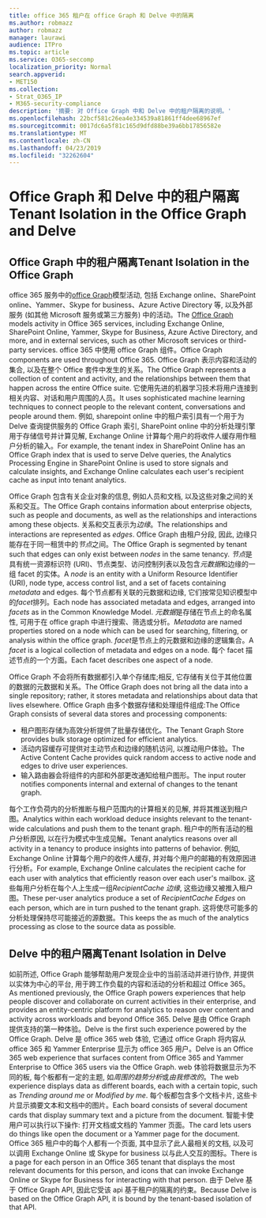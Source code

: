 ```yaml
---
title: office 365 租户在 office Graph 和 Delve 中的隔离
ms.author: robmazz
author: robmazz
manager: laurawi
audience: ITPro
ms.topic: article
ms.service: O365-seccomp
localization_priority: Normal
search.appverid:
- MET150
ms.collection:
- Strat_O365_IP
- M365-security-compliance
description: '摘要: 对 Office Graph 中和 Delve 中的租户隔离的说明。'
ms.openlocfilehash: 22bcf581c26ea4e334539a81861ff4dee68967ef
ms.sourcegitcommit: 0017dc6a5f81c165d9dfd88be39a6bb17856582e
ms.translationtype: MT
ms.contentlocale: zh-CN
ms.lasthandoff: 04/23/2019
ms.locfileid: "32262604"
---
```

# <a name="tenant-isolation-in-the-office-graph-and-delve"></a><span data-ttu-id="04ea0-103">Office Graph 和 Delve 中的租户隔离</span><span class="sxs-lookup"><span data-stu-id="04ea0-103">Tenant Isolation in the Office Graph and Delve</span></span>

## <a name="tenant-isolation-in-the-office-graph"></a><span data-ttu-id="04ea0-104">Office Graph 中的租户隔离</span><span class="sxs-lookup"><span data-stu-id="04ea0-104">Tenant Isolation in the Office Graph</span></span>
<span data-ttu-id="04ea0-105">office 365 服务中的[office Graph](https://dev.office.com/officegraph)模型活动, 包括 Exchange online、SharePoint online、Yammer、Skype for business、Azure Active Directory 等, 以及外部服务 (如其他 Microsoft 服务或第三方服务) 中的活动。</span><span class="sxs-lookup"><span data-stu-id="04ea0-105">The [Office Graph](https://dev.office.com/officegraph) models activity in Office 365 services, including Exchange Online, SharePoint Online, Yammer, Skype for Business, Azure Active Directory, and more, and in external services, such as other Microsoft services or third-party services.</span></span> <span data-ttu-id="04ea0-106">office 365 中使用 office Graph 组件。</span><span class="sxs-lookup"><span data-stu-id="04ea0-106">Office Graph components are used throughout Office 365.</span></span> <span data-ttu-id="04ea0-107">Office Graph 表示内容和活动的集合, 以及在整个 Office 套件中发生的关系。</span><span class="sxs-lookup"><span data-stu-id="04ea0-107">The Office Graph represents a collection of content and activity, and the relationships between them that happen across the entire Office suite.</span></span> <span data-ttu-id="04ea0-108">它使用先进的机器学习技术将用户连接到相关内容、对话和用户周围的人员。</span><span class="sxs-lookup"><span data-stu-id="04ea0-108">It uses sophisticated machine learning techniques to connect people to the relevant content, conversations and people around them.</span></span> <span data-ttu-id="04ea0-109">例如, sharepoint online 中的租户索引具有一个用于为 Delve 查询提供服务的 Office Graph 索引, SharePoint online 中的分析处理引擎用于存储信号并计算见解, Exchange Online 计算每个用户的将收件人缓存用作租户分析的输入。</span><span class="sxs-lookup"><span data-stu-id="04ea0-109">For example, the tenant index in SharePoint Online has an Office Graph index that is used to serve Delve queries, the Analytics Processing Engine in SharePoint Online is used to store signals and calculate insights, and Exchange Online calculates each user's recipient cache as input into tenant analytics.</span></span>

<span data-ttu-id="04ea0-110">Office Graph 包含有关企业对象的信息, 例如人员和文档, 以及这些对象之间的关系和交互。</span><span class="sxs-lookup"><span data-stu-id="04ea0-110">The Office Graph contains information about enterprise objects, such as people and documents, as well as the relationships and interactions among these objects.</span></span> <span data-ttu-id="04ea0-111">关系和交互表示为*边缘*。</span><span class="sxs-lookup"><span data-stu-id="04ea0-111">The relationships and interactions are represented as *edges*.</span></span> <span data-ttu-id="04ea0-112">Office Graph 由租户分段, 因此, 边缘只能存在于同一租赁中的*节点*之间。</span><span class="sxs-lookup"><span data-stu-id="04ea0-112">The Office Graph is segmented by tenant such that edges can only exist between *nodes* in the same tenancy.</span></span> <span data-ttu-id="04ea0-113">*节点*是具有统一资源标识符 (URI)、节点类型、访问控制列表以及包含*元数据*和边缘的一组 facet 的实体。</span><span class="sxs-lookup"><span data-stu-id="04ea0-113">A *node* is an entity with a Uniform Resource Identifier (URI), node type, access control list, and a set of facets containing *metadata* and edges.</span></span> <span data-ttu-id="04ea0-114">每个节点都有关联的元数据和边缘, 它们按常见知识模型中的*facet*排列。</span><span class="sxs-lookup"><span data-stu-id="04ea0-114">Each node has associated metadata and edges, arranged into *facets* as in the Common Knowledge Model.</span></span> <span data-ttu-id="04ea0-115">*元数据*是存储在节点上的命名属性, 可用于在 office graph 中进行搜索、筛选或分析。</span><span class="sxs-lookup"><span data-stu-id="04ea0-115">*Metadata* are named properties stored on a node which can be used for searching, filtering, or analysis within the office graph.</span></span> <span data-ttu-id="04ea0-116">*facet*是节点上的元数据和边缘的逻辑集合。</span><span class="sxs-lookup"><span data-stu-id="04ea0-116">A *facet* is a logical collection of metadata and edges on a node.</span></span> <span data-ttu-id="04ea0-117">每个 facet 描述节点的一个方面。</span><span class="sxs-lookup"><span data-stu-id="04ea0-117">Each facet describes one aspect of a node.</span></span> 

<span data-ttu-id="04ea0-118">Office Graph 不会将所有数据都引入单个存储库;相反, 它存储有关位于其他位置的数据的元数据和关系。</span><span class="sxs-lookup"><span data-stu-id="04ea0-118">The Office Graph does not bring all the data into a single repository; rather, it stores metadata and relationships about data that lives elsewhere.</span></span> <span data-ttu-id="04ea0-119">Office Graph 由多个数据存储和处理组件组成:</span><span class="sxs-lookup"><span data-stu-id="04ea0-119">The Office Graph consists of several data stores and processing components:</span></span>
- <span data-ttu-id="04ea0-120">租户图形存储为高效分析提供了批量存储优化。</span><span class="sxs-lookup"><span data-stu-id="04ea0-120">The Tenant Graph Store provides bulk storage optimized for efficient analytics.</span></span>
- <span data-ttu-id="04ea0-121">活动内容缓存可提供对主动节点和边缘的随机访问, 以推动用户体验。</span><span class="sxs-lookup"><span data-stu-id="04ea0-121">The Active Content Cache provides quick random access to active node and edges to drive user experiences.</span></span>
- <span data-ttu-id="04ea0-122">输入路由器会将组件的内部和外部更改通知给租户图形。</span><span class="sxs-lookup"><span data-stu-id="04ea0-122">The input router notifies components internal and external of changes to the tenant graph.</span></span>

<span data-ttu-id="04ea0-123">每个工作负荷内的分析推断与租户范围内的计算相关的见解, 并将其推送到租户图。</span><span class="sxs-lookup"><span data-stu-id="04ea0-123">Analytics within each workload deduce insights relevant to the tenant-wide calculations and push them to the tenant graph.</span></span> <span data-ttu-id="04ea0-124">租户中的所有活动的租户分析原因, 以在行为模式中生成见解。</span><span class="sxs-lookup"><span data-stu-id="04ea0-124">Tenant analytics reasons over all activity in a tenancy to produce insights into patterns of behavior.</span></span> <span data-ttu-id="04ea0-125">例如, Exchange Online 计算每个用户的收件人缓存, 并对每个用户的邮箱的有效原因进行分析。</span><span class="sxs-lookup"><span data-stu-id="04ea0-125">For example, Exchange Online calculates the recipient cache for each user with analytics that efficiently reason over each user's mailbox.</span></span> <span data-ttu-id="04ea0-126">这些每用户分析在每个人上生成一组*RecipientCache 边缘*, 这些边缘又被推入租户图。</span><span class="sxs-lookup"><span data-stu-id="04ea0-126">These per-user analytics produce a set of *RecipientCache Edges* on each person, which are in turn pushed to the tenant graph.</span></span> <span data-ttu-id="04ea0-127">这将使尽可能多的分析处理保持尽可能接近的源数据。</span><span class="sxs-lookup"><span data-stu-id="04ea0-127">This keeps the as much of the analytics processing as close to the source data as possible.</span></span>

## <a name="tenant-isolation-in-delve"></a><span data-ttu-id="04ea0-128">Delve 中的租户隔离</span><span class="sxs-lookup"><span data-stu-id="04ea0-128">Tenant Isolation in Delve</span></span>
<span data-ttu-id="04ea0-129">如前所述, Office Graph 能够帮助用户发现企业中的当前活动并进行协作, 并提供以实体为中心的平台, 用于跨工作负载的内容和活动的分析和超过 Office 365。</span><span class="sxs-lookup"><span data-stu-id="04ea0-129">As mentioned previously, the Office Graph powers experiences that help people discover and collaborate on current activities in their enterprise, and provides an entity-centric platform for analytics to reason over content and activity across workloads and beyond Office 365.</span></span> <span data-ttu-id="04ea0-130">Delve 是由 Office Graph 提供支持的第一种体验。</span><span class="sxs-lookup"><span data-stu-id="04ea0-130">Delve is the first such experience powered by the Office Graph.</span></span>
<span data-ttu-id="04ea0-131">Delve 是 office 365 web 体验, 它通过 office Graph 将内容从 office 365 和 Yammer Enterprise 显示为 office 365 用户。</span><span class="sxs-lookup"><span data-stu-id="04ea0-131">Delve is an Office 365 web experience that surfaces content from Office 365 and Yammer Enterprise to Office 365 users via the Office Graph.</span></span> <span data-ttu-id="04ea0-132">web 体验将数据显示为不同的板, 每个板都有一定的主题, 如*周围的趋势分析*或*由我修改的*。</span><span class="sxs-lookup"><span data-stu-id="04ea0-132">The web experience displays data as different boards, each with a certain topic, such as *Trending around me* or *Modified by me*.</span></span> <span data-ttu-id="04ea0-133">每个板都包含多个文档卡片, 这些卡片显示摘要文本和文档中的图片。</span><span class="sxs-lookup"><span data-stu-id="04ea0-133">Each board consists of several document cards that display summary text and a picture from the document.</span></span> <span data-ttu-id="04ea0-134">智能卡使用户可以执行以下操作: 打开文档或文档的 Yammer 页面。</span><span class="sxs-lookup"><span data-stu-id="04ea0-134">The card lets users do things like open the document or a Yammer page for the document.</span></span> <span data-ttu-id="04ea0-135">Office 365 租户中的每个人都有一个页面, 其中显示了此人最相关的文档, 以及可以调用 Exchange Online 或 Skype for business 以与此人交互的图标。</span><span class="sxs-lookup"><span data-stu-id="04ea0-135">There is a page for each person in an Office 365 tenant that displays the most relevant documents for this person, and icons that can invoke Exchange Online or Skype for Business for interacting with that person.</span></span> <span data-ttu-id="04ea0-136">由于 Delve 基于 Office Graph API, 因此它受该 api 基于租户的隔离的约束。</span><span class="sxs-lookup"><span data-stu-id="04ea0-136">Because Delve is based on the Office Graph API, it is bound by the tenant-based isolation of that API.</span></span>